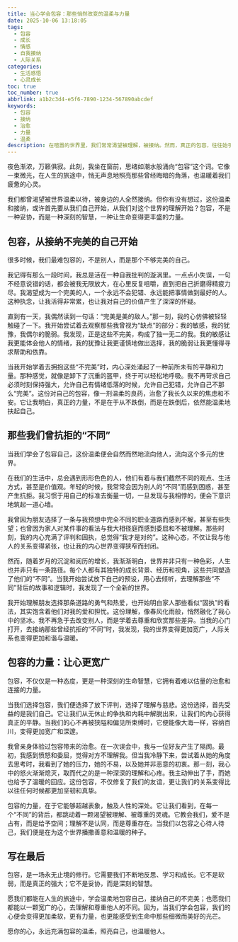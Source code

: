```yaml
---
title: 当心学会包容：那些悄然改变的温柔与力量
date: 2025-10-06 13:18:05
tags:
  - 包容
  - 成长
  - 情感
  - 自我接纳
  - 人际关系
categories:
  - 生活感悟
  - 心灵成长
toc: true
toc_number: true
abbrlink: a1b2c3d4-e5f6-7890-1234-567890abcdef
keywords:
  - 包容
  - 接纳
  - 治愈
  - 力量
  - 温柔
description: 在喧嚣的世界里，我们常常渴望被理解，被接纳。然而，真正的包容，往往始于我们对自己的温柔，以及对他人差异的理解。这篇文章，是一场关于包容的深情对话，探讨它如何从内心深处萌芽，滋养我们的灵魂，并最终让我们的世界变得更加宽广与温暖。
---
```


夜色渐浓，万籁俱寂。此刻，我坐在窗前，思绪如潮水般涌向“包容”这个词。它像一束微光，在人生的旅途中，悄无声息地照亮那些曾经晦暗的角落，也温暖着我们疲惫的心灵。

我们都曾渴望被世界温柔以待，被身边的人全然接纳。但你有没有想过，这份温柔和接纳，或许首先要从我们自己开始，从我们对这个世界的理解开始？包容，不是一种妥协，而是一种深刻的智慧，一种让生命变得更丰盛的力量。

## 包容，从接纳不完美的自己开始

很多时候，我们最难包容的，不是别人，而是那个不够完美的自己。

我记得有那么一段时间，我总是活在一种自我批判的漩涡里。一点点小失误，一句不经意说错的话，都会被我无限放大，在心里反复咀嚼，直到把自己折磨得精疲力尽。我渴望成为一个完美的人，一个永远不会犯错、永远能把事情做到最好的人。这种执念，让我活得非常累，也让我对自己的价值产生了深深的怀疑。

直到有一天，我偶然读到一句话：“完美是美的敌人。”那一刻，我的心仿佛被轻轻触碰了一下。我开始尝试着去观察那些我曾视为“缺点”的部分：我的敏感，我的犹豫，我偶尔的脆弱。我发现，正是这些不完美，构成了独一无二的我。我的敏感让我更能体会他人的情绪，我的犹豫让我更谨慎地做出选择，我的脆弱让我更懂得寻求帮助和依靠。

当我开始学着去拥抱这些“不完美”时，内心深处涌起了一种前所未有的平静和力量。那种感觉，就像是卸下了沉重的盔甲，终于可以轻松地呼吸。我不再苛求自己必须时刻保持强大，允许自己有情绪低落的时候，允许自己犯错，允许自己不那么“完美”。这份对自己的包容，像一剂温柔的良药，治愈了我长久以来的焦虑和不安。它让我明白，真正的力量，不是在于从不跌倒，而是在跌倒后，依然能温柔地扶起自己。

## 那些我们曾抗拒的“不同”

当我们学会了包容自己，这份温柔便会自然而然地流向他人，流向这个多元的世界。

在我们的生活中，总会遇到形形色色的人，他们有着与我们截然不同的观点、生活方式，甚至是价值观。年轻的时候，我常常会因为别人的“不同”而感到困惑，甚至产生抗拒。我习惯于用自己的标准去衡量一切，一旦发现与我相悖的，便会下意识地筑起一道心墙。

我曾因为朋友选择了一条与我预想中完全不同的职业道路而感到不解，甚至有些失望；也曾因为家人对某件事的看法与我大相径庭而感到委屈和不被理解。那些时刻，我的内心充满了评判和固执，总觉得“我才是对的”。这种心态，不仅让我与他人的关系变得紧张，也让我的内心世界变得狭窄而封闭。

然而，随着岁月的沉淀和阅历的增长，我渐渐明白，世界并非只有一种色彩，人生也并非只有一条路径。每个人都有其独特的成长背景、经历和视角，这些共同塑造了他们的“不同”。当我开始尝试放下自己的预设，用心去倾听，去理解那些“不同”背后的故事和逻辑时，我发现了一个全新的世界。

我开始理解朋友选择那条道路的勇气和热爱，也开始明白家人那些看似“固执”的看法，其实饱含着他们对我的爱和担忧。这份理解，像春风化雨般，悄然融化了我心中的坚冰。我不再急于去改变别人，而是学着去尊重和欣赏那些差异。当我的心门打开，去接纳那些曾经抗拒的“不同”时，我发现，我的世界变得更加宽广，人际关系也变得更加和谐与温暖。

## 包容的力量：让心更宽广

包容，不仅仅是一种态度，更是一种深刻的生命智慧，它拥有着难以估量的治愈和连接的力量。

当我们选择包容，我们便选择了放下评判，选择了理解与慈悲。这份选择，首先受益的是我们自己。它让我们从无休止的争执和内耗中解脱出来，让我们的内心获得真正的平静。当我们的心不再被狭隘和偏见所束缚时，它便能像大海一样，容纳百川，变得更加宽广和深邃。

我曾亲身体验过包容带来的治愈。在一次误会中，我与一位好友产生了隔阂。最初，我感到愤怒和委屈，觉得对方不理解我。但当我冷静下来，尝试着从她的角度去思考时，我看到了她的压力，她的不易，以及她并非恶意的初衷。那一刻，我心中的怒火渐渐熄灭，取而代之的是一种深深的理解和心疼。我主动伸出了手，而她也给予了温暖的回应。这份包容，不仅修复了我们的友谊，更让我们的关系变得比以往任何时候都更加坚韧和真挚。

包容的力量，在于它能够超越表象，触及人性的深处。它让我们看到，在每一个“不同”的背后，都跳动着一颗渴望被理解、被尊重的灵魂。它教会我们，爱不是占有，而是给予空间；理解不是认同，而是尊重存在。当我们以包容之心待人待己，我们便是在为这个世界播撒善意和温暖的种子。

## 写在最后

包容，是一场永无止境的修行。它需要我们不断地反思、学习和成长。它不是软弱，而是真正的强大；它不是妥协，而是深刻的智慧。

愿我们都能在人生的旅途中，学会温柔地包容自己，接纳自己的不完美；也愿我们都能以一颗宽广的心，去理解和尊重他人的不同。因为，当我们学会包容，我们的心便会变得更加柔软，更有力量，也更能感受到生命中那些细微而美好的光芒。

愿你的心，永远充满包容的温柔，照亮自己，也温暖他人。